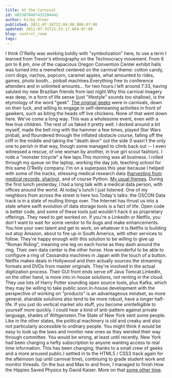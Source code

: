 ```yaml
---
title: At the Carnival
id: 4853870467433204442
author: Kirby Urner
published: 2011-07-26T22:04:00.000-07:00
updated: 2011-07-31T21:23:17.664-07:00
blog: control_room
tags: 
---
```


I think O'Reilly was working boldly with "symbolization" here, to use a term I learned from Trevor's ethnography on the Technocracy movement.  From 6 pm to 8 pm, one of the capacious Oregon Convention Center exhibit halls was turned into a memefest centered on the carnival theme:  cotton candy, corn dogs, nachos, popcorn, caramel apples, what amounted to rides, games, photo booth... pinball machines.Everything free to conference attenders and in unlimited amounts... for two hours.I left around 7:33, having saluted my new Brazilian friends from last night.Why this carnival imagery was deep, in a form of life sense (just "lifestyle" sounds too shallow), is the etymology of the word "geek".  [The original geeks](http://worldgame.blogspot.com/2007/06/nightmare-alley-movie-review.html) were in carnivals, down on their luck, and willing to engage in self-demeaning activities in front of gawkers, such as biting the heads off live chickens. None of that went down here.  We've come a long way. This was a wholesome event, even with a few true children.  The rest of us faked it pretty well.  I dorked around a bit myself, made the bell ring with the hammer a few times, played Star Wars pinball, and floundered through the inflated obstacle course, falling off the cliff in the middle and taking the "death door" out the side (I wasn't the only one to perish in that way, though some managed to climb back out -- I even witnessed a rescue, of one woman by another, in true girl scout fashion).  I rode a "monster tricycle" a few laps.This morning was all business.  I rolled through my queue on the laptop, working the day job, teaching school for this same O'Reilly company.  I'm on a superpass this year because I helped with some of the tracks, stressing medical research data ([harvesting from medical records, sharing](http://4dsolutions.net/presentations/charting_a_future_sysadmin.pdf)), and of course Python. [ My usual themes](http://mybizmo.blogspot.com/2008/07/pseudonymizer.html).  During the first lunch yesterday, I had a long talk with a medical data person, with offices around the world.  At today's lunch I just listened. One of my neighbors from across the street is here too.Today's talks:  the OSCON Data track is in a state of mulling things over.  The Internet has thrust us into a state where swift evolution of data storage tools is a fact of life.  [](http://www.flickr.com/photos/17157315@N00/5979790021/)Open code is better code, and some of these tools just wouldn't hack it as proprietary offerings.  They need to get worked on.  If you're a LinkedIn or Netflix, you don't want to wait for some vendor to fix bugs and make enhancements.  You hire your own talent and get to work, on whatever it is.Netflix is building out atop Amazon, about to fire up in South America, with other services to follow.  They're happy enough with this solution to be willing to give up "Roman Riding", meaning one leg on each horse as they dash around the ring.  Their own data center is the other horse.  How wonderful to be able to configure a ring of Cassandra machines in Japan with the touch of a button. Netflix makes deals in Hollywood and then actually sources the streaming formats and DVDs from master originals.  They're involved in the actual digitization process.  Their GUI front ends serve off Java Tomcat.LinkedIn, on the other hand, is more into in-house solutions, not renting in the cloud.  They use lots of Harry Potter sounding open source tools, plus Kafka, which they may be willing to take public soon.In-house development with the perspective of working on "products" is an advantageous mindset, as more general, sharable solutions also tend to be more robust, have a longer half-life.  If you just do vertical market silo stuff, you become unintelligible to yourself more quickly.  I could hear a kind of anti-pattern against private language, shades of Wittgenstein.The State of New York sent some people.  Like in the other states, the political machinery is old and creaky and also not particularly accessible to ordinary people.  You might think it would be easy to look up the laws and monitor new ones as they wended their way through committee.  You would be wrong, at least until recently.  New York had been charging a hefty subscription to anyone wanting access to real time information.  This has been changing, thanks to a small crew of geeks and a more aroused public.I settled in to the HTML5 / CSS3 track again for the afternoon (up until carnival time), continuing to grade student work and monitor threads.  On the bus and Max to and from, I managed to finish How the Hippies Saved Physics by David Kaiser.  More on that [some other time](http://mathforum.org/kb/message.jspa?messageID=7506718&tstart=0).[](http://www.flickr.com/photos/17157315@N00/5979788923/)
